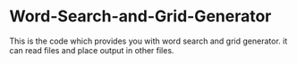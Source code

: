 # Word-Search-and-Grid-Generator
This is the code which provides you with word search and grid generator.
it can read files and place output in other files.

